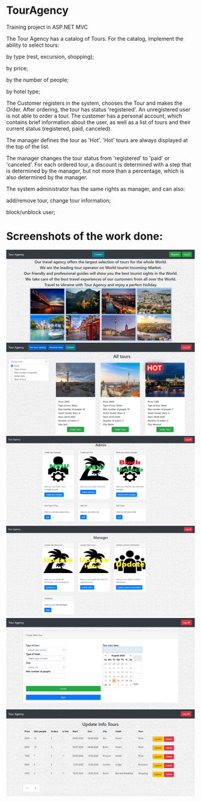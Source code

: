 # TourAgency
Training project in ASP.NET MVC

The Tour Agency has a catalog of Tours. For the catalog, implement the ability to select tours:

by type (rest, excursion, shopping);

by price;

by the number of people;

by hotel type;

The Customer registers in the system, chooses the Tour and makes the Order. After ordering, the tour has status 'registered'. An unregistered user is not able to order a tour. The customer has a personal account, which contains brief information about the user, as well as a list of tours and their current status (registered, paid, canceled).

The manager defines the tour as 'Hot'. 'Hot' tours are always displayed at the top of the list.

The manager changes the tour status from 'registered' to 'paid' or 'canceled'. For each ordered tour, a discount is determined with a step that is determined by the manager, but not more than a percentage, which is also determined by the manager.

The system administrator has the same rights as manager, and can also:

add/remove tour, change tour information;

block/unblock user;

# Screenshots of the work done:
![Image alt](https://github.com/MrVogorip/TourAgency/blob/master/Screenshots/Main.png)
![Image alt](https://github.com/MrVogorip/TourAgency/blob/master/Screenshots/TourCatalog.png)
![Image alt](https://github.com/MrVogorip/TourAgency/blob/master/Screenshots/Admin.png)
![Image alt](https://github.com/MrVogorip/TourAgency/blob/master/Screenshots/Manager.png)
![Image alt](https://github.com/MrVogorip/TourAgency/blob/master/Screenshots/CreateNewTour.png)
![Image alt](https://github.com/MrVogorip/TourAgency/blob/master/Screenshots/InfoTourSelect.png)
